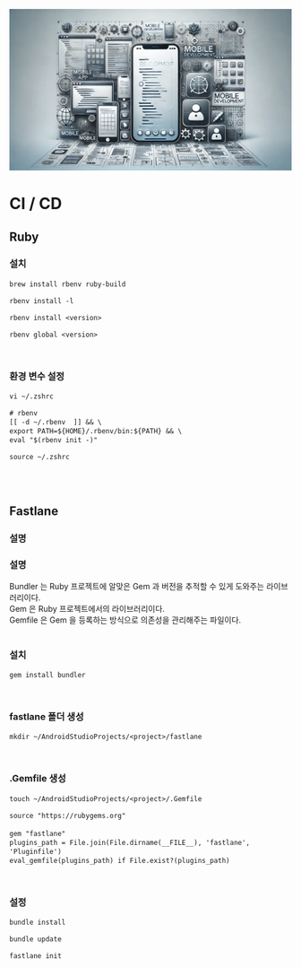 ![image](./setup.png)
# CI / CD
## Ruby
### 설치
```shell
brew install rbenv ruby-build
```
```shell
rbenv install -l
```
```shell
rbenv install <version>
```
```shell
rbenv global <version>
```
<br/>

### 환경 변수 설정
```shell
vi ~/.zshrc
```
```shell
# rbenv
[[ -d ~/.rbenv  ]] && \
export PATH=${HOME}/.rbenv/bin:${PATH} && \
eval "$(rbenv init -)"
```
```shell
source ~/.zshrc
```
<br/>
<br/>

## Fastlane
### 설명
### **설명**
Bundler 는 Ruby 프로젝트에 알맞은 Gem 과 버전을 추적할 수 있게 도와주는 라이브러리이다.<br/>
Gem 은 Ruby 프로젝트에서의 라이브러리이다.<br/>
Gemfile 은 Gem 을 등록하는 방식으로 의존성을 관리해주는 파일이다.<br/>
<br/>

### 설치
```shell
gem install bundler
```
<br/>

### fastlane 폴더 생성
```shell
mkdir ~/AndroidStudioProjects/<project>/fastlane
```
<br/>

### .Gemfile 생성
```shell
touch ~/AndroidStudioProjects/<project>/.Gemfile
```
````shell
source "https://rubygems.org"

gem "fastlane"
plugins_path = File.join(File.dirname(__FILE__), 'fastlane', 'Pluginfile')
eval_gemfile(plugins_path) if File.exist?(plugins_path)
````
<br/>

### 설정
```shell
bundle install
```
```shell
bundle update
```
```shell
fastlane init
```